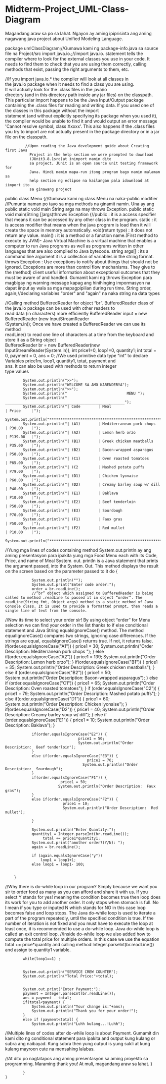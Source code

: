 # Midterm-Project_UML-Class-Diagram
 
Magandang araw sa po sa lahat. Ngayon ay aming ipiprisinta ang aming nagawang java project about Unified Modeling Language.

package umlClassDiagram;//Gumawa kami ng package-info.java sa source file na
Project/src import java.io.;//import java.io. statement tells the compiler where to look for the external classes you use in your code. It needs to find them to check that you are using them correctly, calling methods that exist, passing the right arguments to them, etc.

//If you import java.io.* the compiler will look at all classes in      
  the java.io package when it needs to find a class you are using.  
  It will actually look for the .class files in the java\io    
  directory (and in this directory path inside any jar files) on the 
  classpath.
               This particular import happens to be the Java Input/Output package 
               containing the .class files for reading and writing data.
            If you used one of the classes in this package without the import    
               statement (and without explicitly specifying its package when you 
               used it), the compiler would be unable to find it and would output 
               an error message 'Cannot resolve symbol, class Xxxxx'. This also 
               happens if the .class files you try to import are not actually 
               present in the package directory or in a jar file on the 
               classpath.

             //Upon reading the Java development guide about Creating first Java 
               Project in the help section we were prompted to download 
               (JUnit3.8.1src)at inimport namin dito 
               sa project. JUnit is an open source unit testing framework for 
               Java. Hindi namin mapa-run itong program bago namin malaman sa  
               help section ng eclipse na kailangan pala idownload at iimport ito      
               sa ginawang project 
public class Menu {//Gumawa kami ng class Menu na naka-public modifier //Pumunta naman po tayo sa mga methods na ginamit namin. Una ay ang public
static void main String args na may throws Exception. public static void main(String []args)throws Exception {//public : it is a access specifier that means it can be accessed by any other class in the program. static : it is access modifier that means when the java program is
load then it will create the space in memory automatically. void(return type) : it does not return any value. main() : it is a method or a function name.(First method to execute by JVM)- Java Virtual Machine is a virtual machine that enables a computer to run Java programs as well as programs written in other languages that are also compiled to Java bytecode. string args[] : its a command line argument it is a collection of
variables in the string format. throws Exception : Use exceptions to notify about things that should not be ignored. Exceptions are more than control flow mechanisms.
They give to the (method) client useful information about exceptional outcomes that they must be aware of and handled. Gumamit kami ng throws Exception para magbigay ng warning message
kapag ang hinihinging impormasyon na dapat iinput ay wala sa mga
mapagpipilian during run time. String order, again;//declaring variables "order" and "again" na naka string na data types

  //Calling method BufferedReader for object “br”. 
 BufferedReader class of the java.io package can be used with other readers to   
    read data (in characters) more efficiently
 BufferedReader input = new BufferedReader (new InputStreamReader   
   (System.in)); Once we have created a BufferedReader we can use its method  
   readLine() to read one line of characters at a time from the keyboard and 
   store it as a String object    
   BufferedReader br = new BufferedReader(new InputStreamReader(System.in));
			int price1=0, loop1=0, quantity1;
			int total = 0, payment = 0, ans = 0;
//We used primitive data type “int” to declare 
   Variables price1m, loop1, quantity1, totat, payment and     
   ans. It can also be used with methods to return integer   
   type values
	        
	        System.out.println(">>");
	        System.out.println("WELCOME SA AMO KARENDERYA");
	        System.out.println(">>");
	        System.out.println("                           MENU ");
		    System.out.println(" ______________________________________________________"); 
			System.out.println("| Code        | Meal                       | Price     |");
			System.out.println("*******************************************************");
			System.out.println("| (A1)        | Mediterranean pork chops   | P30.00    |");
			System.out.println("| (A2)        | Lemon herb orzo            | P139.00   |");
			System.out.println("| (B1)        | Greek chicken meatballs    | P35.00    |");
			System.out.println("| (B2)        | Bacon-wrapped asparagus    | P50.00    |");
			System.out.println("| (C1)        | Oven roasted tomatoes      | P65.00    |");
			System.out.println("| (C2         | Mashed potato puffs        | P79.00    |");
			System.out.println("| (D1)        | Chicken lyonaise           | P60.00    |");
	    	System.out.println("| (D2)        | Creamy barley soup w/ dill | P40.00    |");
			System.out.println("| (E1)        | Baklava                    | P10.00    |");
			System.out.println("| (E2)        | Beef tenderloin            | P50.00    |");
			System.out.println("| (E3)        | Sourdough                  | P70.00    |");
			System.out.println("| (F1)        | Faux gras                  | P50.00    |");
			System.out.println("| (F2)        | Red mullet                 | P10.00    |");
			System.out.println("*******************************************************");
//Yung mga lines of codes containing method System.out.println ay ang aming presentasyon para ipakita yung mga Food Menu each with its Code, Price, and name of Meal System. out. println is a Java statement that prints the argument passed, into the System. Out. This method displays the result on the screen based on the parameter passed to it do {

				System.out.println("");
				System.out.print("Enter code order:");
				order = br.readLine();
				//”br” object which assigned to BufferedReader is being called to method .readLine to passed it in object “order”. The readLine(String fmt, Object args) method is a static method of Java Console class. It is used to provide a formatted prompt, then reads a single line of text from the console.
//Now its time to select your order sir! By using object “order” for Menu selection we can find your order in the list thanks to if else conditional statement and
Java String equalsIgnoreCase() method. The method equalIgnoreCase() compares two strings, ignoring case differences. If the strings are equal, equalsIgnoreCase() returns true. If not, it returns false. if(order.equalsIgnoreCase("A1")) { price1 = 30; System.out.println("Order Description: Mediterranean pork chops "); } else if(order.equalsIgnoreCase("A2")) { price1 = 139; System.out.println("Order Description: Lemon herb orzo"); } if(order.equalsIgnoreCase("B1")) { price1 = 35; System.out.println("Order Description: Greek chicken meatballs"); } else if (order.equalsIgnoreCase("B2")) { price1 = 50; System.out.println("Order Description: Bacon-wrapped asparagus"); } else if (order.equalsIgnoreCase("C1")) { price1 = 65; System.out.println("Order Description: Oven roasted tomatoes"); } if (order.equalsIgnoreCase("C2")) { price1 = 79; System.out.println("Order Description: Mashed potato puffs"); } else if(order.equalsIgnoreCase("D1")) { price1 = 60; System.out.println("Order Description: Chicken lyonaise"); } if(order.equalsIgnoreCase("D2")) { price1 = 40; System.out.println("Order Description: Creamy barley soup w/ dill"); } else if (order.equalsIgnoreCase("E1")) { price1 = 10; System.out.println("Order Description: Baklava"); }

				if(order.equalsIgnoreCase("E2")) {
							         price1 = 50;
							         System.out.println("Order Description:  Beef tenderloin");
				}			       
			    else if(order.equalsIgnoreCase("E3")) {
							        	 price1 = 70;
	                                   System.out.println("Order Description:  Sourdough");
			    }
				if(order.equalsIgnoreCase("F1")) {
							 price1 = 50;
							System.out.println("Order Description:  Faux gras");
				}
				else if(order.equalsIgnoreCase("F2")) {
							  price1 = 10;
							  System.out.println("Order Description:  Red mullet");
				
				}
							  
				System.out.println("Enter Quantity:");
				quantity1 = Integer.parseInt(br.readLine());
				     total += price1*quantity1;
				System.out.print("another order?(Y/N): ");
				again = br.readLine();
				
				if (again.equalsIgnoreCase("y"))
					loop1 = loop1+1;
				else loop1 = loop1- 100;
				
			
		}
//Why there is do-while loop in our program? Simply because we want you sir to order food as many as you can afford and share it with us. If you select Y stands for yes! meaning the condition becomes true then loop does its work for you to add another order. It only stops when stomach is full. No I mean if you type or inputed N which stands for NO in this case loop becomes false and loop stops. The Java do-while loop is used to iterate a part of the program repeatedly, until the specified condition is true. If the number of iteration is not fixed and you must have to execute the loop at least once, it is recommended to use a do-while loop. Java do-while loop is called an exit control loop. //Inside do-while loop we also added how to compute the total price for multiple orders. In this case we use the equation total += price*quantity and calling method Integer.parseInt(br.readLine()) and assign to quantity1 variable.

			while(loop1==1) ;
			
			
			System.out.println("SERVICE CREW COUNTER");
			System.out.println("Total Price:"+total);
			
			
			System.out.print("Enter Payment:");
			payment = Integer.parseInt(br.readLine());
			ans = payment - total;
			if(total<payment) {
				System.out.println("Your change is:"+ans);
				System.out.println("Thank you for your order!");
			}
			else if (payment<total) {
				System.out.println("Luhh kulang...!Luhh");
//Multiple lines of codes after do-while loop is about Payment. Gumamit din kami dito ng conditional statement para ipakita and output kung kulang or subra ang naibayad. Kung sobra then yung output is yung sukli at kung kulang mayroon cute na mensahing lalabas.

//At dito po nagtatapos ang aming presentasyon sa aming proyekto sa programming. Maraming thank you! At muli, magandang araw sa lahat. }

			}
	}    
